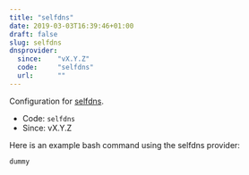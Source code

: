 ```yaml
---
title: "selfdns"
date: 2019-03-03T16:39:46+01:00
draft: false
slug: selfdns
dnsprovider:
  since:    "vX.Y.Z"
  code:     "selfdns"
  url:      ""
---
```


<!-- THIS DOCUMENTATION IS AUTO-GENERATED. PLEASE DO NOT EDIT. -->
<!-- providers/dns/selfdns/selfdns.toml -->
<!-- THIS DOCUMENTATION IS AUTO-GENERATED. PLEASE DO NOT EDIT. -->


Configuration for [selfdns]().


<!--more-->

- Code: `selfdns`
- Since: vX.Y.Z


Here is an example bash command using the selfdns provider:

```bash
dummy
```








<!-- THIS DOCUMENTATION IS AUTO-GENERATED. PLEASE DO NOT EDIT. -->
<!-- providers/dns/selfdns/selfdns.toml -->
<!-- THIS DOCUMENTATION IS AUTO-GENERATED. PLEASE DO NOT EDIT. -->
